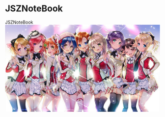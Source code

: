 # JSZNoteBook
JSZNoteBook
![title](https://raw.githubusercontent.com/JSZNopi/JSZImage/master/gitnote/2019/10/22/677256-1fb6afa3593d1b2c-1571737460499.jpg)